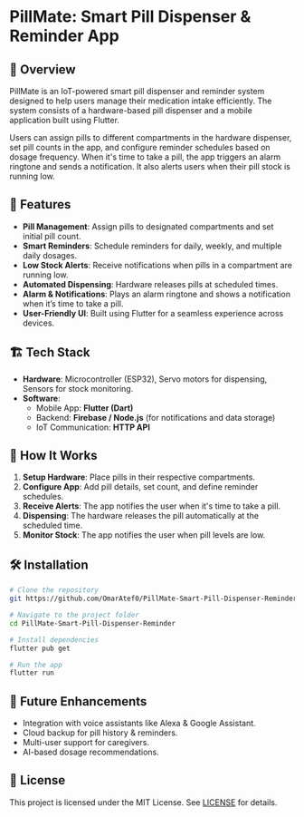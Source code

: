 # PillMate: Smart Pill Dispenser & Reminder App

## 📌 Overview

PillMate is an IoT-powered smart pill dispenser and reminder system designed to help users manage their medication intake efficiently. The system consists of a hardware-based pill dispenser and a mobile application built using Flutter.

Users can assign pills to different compartments in the hardware dispenser, set pill counts in the app, and configure reminder schedules based on dosage frequency. When it's time to take a pill, the app triggers an alarm ringtone and sends a notification. It also alerts users when their pill stock is running low.

## 🚀 Features

- **Pill Management**: Assign pills to designated compartments and set initial pill count.
- **Smart Reminders**: Schedule reminders for daily, weekly, and multiple daily dosages.
- **Low Stock Alerts**: Receive notifications when pills in a compartment are running low.
- **Automated Dispensing**: Hardware releases pills at scheduled times.
- **Alarm & Notifications**: Plays an alarm ringtone and shows a notification when it’s time to take a pill.
- **User-Friendly UI**: Built using Flutter for a seamless experience across devices.

## 🏗️ Tech Stack

- **Hardware**: Microcontroller (ESP32), Servo motors for dispensing, Sensors for stock monitoring.
- **Software**:
  - Mobile App: **Flutter (Dart)**
  - Backend: **Firebase / Node.js** (for notifications and data storage)
  - IoT Communication: **HTTP API**

## 📱 How It Works

1. **Setup Hardware**: Place pills in their respective compartments.
2. **Configure App**: Add pill details, set count, and define reminder schedules.
3. **Receive Alerts**: The app notifies the user when it's time to take a pill.
4. **Dispensing**: The hardware releases the pill automatically at the scheduled time.
5. **Monitor Stock**: The app notifies the user when pill levels are low.

## 🛠️ Installation

```sh
# Clone the repository
git https://github.com/OmarAtef0/PillMate-Smart-Pill-Dispenser-Reminder.git

# Navigate to the project folder
cd PillMate-Smart-Pill-Dispenser-Reminder

# Install dependencies
flutter pub get

# Run the app
flutter run
```

## 🔗 Future Enhancements

- Integration with voice assistants like Alexa & Google Assistant.
- Cloud backup for pill history & reminders.
- Multi-user support for caregivers.
- AI-based dosage recommendations.

## 📜 License

This project is licensed under the MIT License. See [LICENSE](LICENSE) for details.


